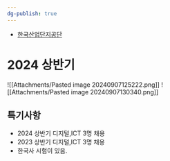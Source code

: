 ```yaml
---
dg-publish: true
---
```


- [한국산업단지공단](https://www.kicox.or.kr/user/bbs/BD_selectBbsList.do?q_bbsCode=1019)
# 2024 상반기
![[Attachments/Pasted image 20240907125222.png]]
![[Attachments/Pasted image 20240907130340.png]]

## 특기사항
- 2024 상반기 디지털,ICT 3명 채용
- 2023 상반기 디지털,ICT 3명 채용
- 한국사 시험이 있음.